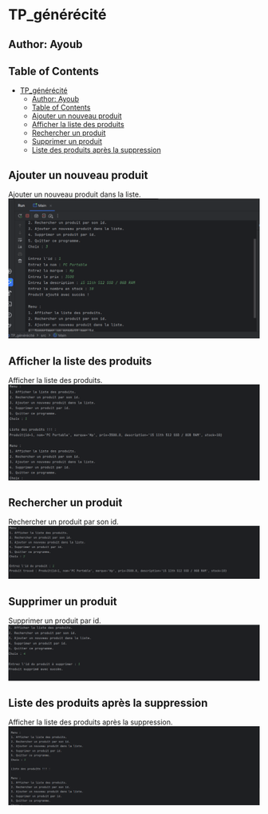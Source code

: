 
# TP_générécité

## Author: Ayoub

## Table of Contents
- [TP\_générécité](#tp_générécité)
  - [Author: Ayoub](#author-ayoub)
  - [Table of Contents](#table-of-contents)
  - [Ajouter un nouveau produit](#ajouter-un-nouveau-produit)
  - [Afficher la liste des produits](#afficher-la-liste-des-produits)
  - [Rechercher un produit](#rechercher-un-produit)
  - [Supprimer un produit](#supprimer-un-produit)
  - [Liste des produits après la suppression](#liste-des-produits-après-la-suppression)

## Ajouter un nouveau produit
Ajouter un nouveau produit dans la liste.
![Ajouter un produit](captures/1.png)

## Afficher la liste des produits
Afficher la liste des produits.
![Afficher la liste](captures/3.png)

## Rechercher un produit
Rechercher un produit par son id.
![Rechercher un produit](captures/4.png)

## Supprimer un produit
Supprimer un produit par id.
![Supprimer un produit](captures/5.png)

## Liste des produits après la suppression
Afficher la liste des produits après la suppression.
![Liste des produits après la suppression](captures/2.png)

